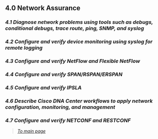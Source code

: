 ## 4.0 **Network Assurance**  


### *4.1 Diagnose network problems using tools such as debugs, conditional debugs, trace route, ping, SNMP, and syslog*  


### *4.2 Configure and verify device monitoring using syslog for remote logging*  


### *4.3 Configure and verify NetFlow and Flexible NetFlow*  


### *4.4 Configure and verify SPAN/RSPAN/ERSPAN*  


### *4.5 Configure and verify IPSLA*  


### *4.6 Describe Cisco DNA Center workflows to apply network configuration, monitoring, and management*  


### *4.7 Configure and verify NETCONF and RESTCONF*  


> *[To main page](https://github.com/network-dluong/CCNP-ENCOR/tree/master)*
